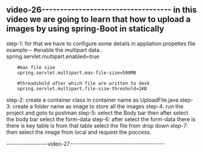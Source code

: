 


video-26-----------------------------------
in this video we are going to learn that how to upload a images by using spring-Boot in statically
---------
step-1: for that we have to configure some details in appliation.propeties file
example--
        #enable the multipart data..
        spring.servlet.multipart.enabled=true

        #max file size 
        spring.servlet.multipart.max-file-size=500MB

        #threadshold after which file are written to desk
        spring.servlet.multipart.file-size-threshold=1KB

step-2: create a container class in container name as UploadFile.java
step-3: create a folder name as image to store all the images
step-4: run the project and goto to postman
step-5: select the Body bar then after select the body bar select the form-data
step-6: after select the form-data there is there is key table is from that table select the file from drop down
step-7: then select the image from local and request the poccess.

-----------------video-27---------------------------------------
